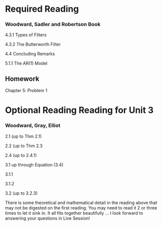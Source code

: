 # Required Reading

### Woodward, Sadler and Robertson Book

4.3.1 Types of Filters

4.3.2 The Butterworth Filter

4.4 Concluding Remarks

5.1.1 The AR(1) Model

## Homework  
Chapter 5: Problem 1

# **Optional Reading Reading for Unit 3**

### Woodward, Gray, Elliot

2.1 (up to Thm 2.1)


2.2 (up to Thm 2.3


2.4 (up to 2.4.1)


3.1 up through Equation (3.4)


3.1.1


3.1.2

3.2 (up to 3.2.3)  
  
There is some theoretical and mathematical detail in the reading above that may not be digested on the first reading.  You may need to read it 2 or three times to let it sink in.  It all fits together beautifully ... I look forward to answering your questions in Live Session!  
